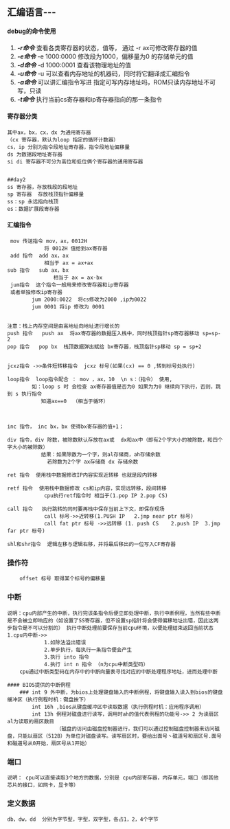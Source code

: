 ## 汇编语言---


#### debug的命令使用
1. ***-r命令***
    查看各类寄存器的状态，值等，
    通过 -r ax可修改寄存器的值
2. ***-e命令***
    -e 1000:0000 修改段为1000，偏移量为0 的存储单元的值
3. ***-d命令***
    -d 1000:0001 查看该物理地址的值
4. ***-u命令***
    -u 可以查看内存地址的机器码，同时将它翻译成汇编指令
5. ***-a命令***
    可以讲汇编指令写进 指定可写内存地址吗，ROM只读内存地址不可写，只读
6. ***-t命令***
    执行当前cs寄存器和ip寄存器指向的那一条指令
    
    
#### 寄存器分类
    其中ax，bx，cx，dx 为通用寄存器
	（cx 寄存器，默认为loop 指定的循环计数器）
    cs，ip 分别为指令段地址寄存器，指令段地址偏移量
    ds 为数据段地址寄存器
	si di 寄存器不可分为高位和低位俩个寄存器的通用寄存器
	
	
	##day2
    ss 寄存器，存放栈段的段地址
    sp 寄存器  存放栈顶指针偏移量
    ss：sp 永远指向栈顶
	es：数据扩展段寄存器



#### 汇编指令
     mov 传送指令 mov，ax，0012H
                将 0012H 值给到ax寄存器
     add 指令  add ax，ax
                相当于 ax = ax+ax
    sub 指令   sub ax，bx
                   相当于 ax = ax-bx
     jum指令  这个指令一般用来修改寄存器和ip寄存器
     或者单独修改ip寄存器
            jum 2000:0022  将cs修改为2000 ,ip为0022
            jum 0001 将ip 修改为 0001
			
	
	注意：栈上内存空间是由高地址向地址进行增长的
	push 指令   push ax  将ax寄存器的数据压入栈中，同时栈顶指针sp寄存器移动 sp=sp-2
    pop 指令   pop bx  栈顶数据弹出赋给 bx寄存器，栈顶指针sp移动 sp = sp+2
	
	
	jcxz指令 ->>条件短转移指令  jcxz 标号(如果(cx) == 0 ,转到标号处执行)
	
	loop指令  loop指令配合 ： mov ，ax，10  \n s：（指令） 使用,
            如：loop s 时 会检查 ax寄存器值是否为0 如果为为0 继续向下执行，否则，跳到 s 执行指令
               知道ax==0  （相当于循环）
               
               
     
    inc 指令， inc bx，bx 使得bx寄存器的值+1；
	
	div 指令，div 除数，被除数默认存放在ax或  dx和ax中（即有2个字大小的被除数，和四个字大小的被除数）
               结果：如果除数为一个字，则al存储商，ah存储余数
                 若除数为2个字 ax存储商 dx 存储余数
				 
	ret 指令  使用栈中数据修改IP内容实现近转移 也就是段内转移
	
	retf 指令  使用栈中数据修改 cs和ip内容，实现远转移，段间转移
				cpu执行retf指令时 相当于(1.pop IP 2.pop CS)
				
	call 指令   执行跳转的同时要再栈中保存当前上下文，即保存现场
				call 标号->>近转移(1.PUSH IP   2.jmp near ptr 标号)
				call fat ptr 标号 ->>远转移 (1. push CS    2.push IP  3.jmp far ptr 标号)

	shl和shr指令  逻辑左移与逻辑右移，并将最后移出的一位写入CF寄存器

				
###  操作符

		offset 标号 取得某个标号的偏移量

### 中断
	说明：cpu内部产生的中断，执行完该条指令后便立即处理中断，执行中断例程，当然有些中断是不会被立即响应的（如设置了SS寄存器，但不设置sp指针将会使得偏移地址出错，因此这两步指令是不可以分割的） 执行中断处理前要保存当前cpu环境，以便处理结束返回当前状态
	1.cpu内中断->>
				1.如除法溢出错误
				2.单步执行，每执行一条指令便会产生
				3.执行 into 指令
				4.执行 int n 指令 （n为cpu中断类型码）
		cpu通过中断类型码在内存中的中断向量表寻找对应的中断处理程序地址，进而处理中断

	#### BIOS提供的中断例程
		### int 9 外中断，为bios上处理键盘输入的中断例程，将键盘输入读入到bios的键盘缓冲区（执行例程时机：键盘按下）
			int 16h ,bios从键盘缓冲区中读取数据（执行例程时机：应用程序调用）
			int 13h 例程对磁盘进行读写，调用时ah的值代表例程的功能号->> 2 为读扇区  al为读取的扇区数目
					（磁盘的访问由磁盘控制器进行，我们可以通过控制磁盘控制器来访问磁盘，只能以扇区（512B）为单位对磁盘读写。读写扇区时，要给出面号丶磁道号和扇区号.面号和磁道号从0开始，扇区号从1开始）

### 端口
	说明： cpu可以直接读取3个地方的数据，分别是 cpu内部寄存器，内存单元，端口（即其他芯片的接口，如网卡，显卡等）
	
	

### 定义数据
    db，dw，dd  分别为字节型，字型，双字型，各占1，2，4个字节
	

